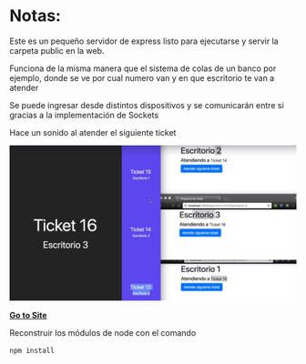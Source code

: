 # Notas:

Este es un pequeño servidor de express listo para ejecutarse y servir la carpeta public en la web.

Funciona de la misma manera que el sistema de colas de un banco por ejemplo, donde se ve por cual numero van y en que escritorio te van a atender

Se puede ingresar desde distintos dispositivos y se comunicarán entre si gracias a la implementación de Sockets

Hace un sonido al atender el siguiente ticket

![alt text](https://github.com/Kungfucoding23/aplicacion-de-tickets/blob/main/Tickets.jpg)

[**Go to Site**](https://aletickets.herokuapp.com/)


Reconstruir los módulos de node con el comando

```
npm install
```